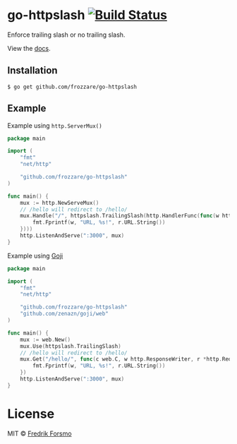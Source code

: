# go-httpslash [![Build Status](https://travis-ci.org/frozzare/go-httpslash.svg?branch=master)](https://travis-ci.org/frozzare/go-httpslash)

Enforce trailing slash or no trailing slash.

View the [docs](http://godoc.org/github.com/frozzare/go-httpslash).

## Installation

```
$ go get github.com/frozzare/go-httpslash
```

## Example

Example using `http.ServerMux()`

```go
package main

import (
	"fmt"
	"net/http"

	"github.com/frozzare/go-httpslash"
)

func main() {
	mux := http.NewServeMux()
    // /hello will redirect to /hello/
	mux.Handle("/", httpslash.TrailingSlash(http.HandlerFunc(func(w http.ResponseWriter, r *http.Request) {
		fmt.Fprintf(w, "URL, %s!", r.URL.String())
	})))
	http.ListenAndServe(":3000", mux)
}
```

Example using [Goji](github.com/zenazn/goji)

```go
package main

import (
	"fmt"
	"net/http"

	"github.com/frozzare/go-httpslash"
	"github.com/zenazn/goji/web"
)

func main() {
	mux := web.New()
	mux.Use(httpslash.TrailingSlash)
    // /hello will redirect to /hello/
	mux.Get("/hello/", func(c web.C, w http.ResponseWriter, r *http.Request) {
		fmt.Fprintf(w, "URL, %s!", r.URL.String())
	})
	http.ListenAndServe(":3000", mux)
}
```

# License

MIT © [Fredrik Forsmo](https://github.com/frozzare)
